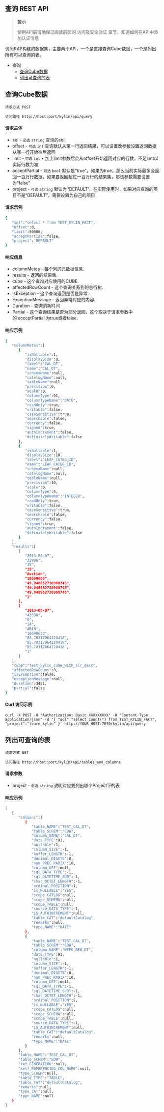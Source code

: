 ## 查询 REST API

> **提示**
> 
> 使用API前请确保已阅读前面的 访问及安全验证 章节，知道如何在API中添加认证信息
> 

访问KAP构建的数据集，主要两个API，一个是直接查询Cube数据，一个是列出所有可以查询的表。

* 查询
   * [查询Cube数据](#query)
   * [列出可查询的表](#list-queryable-tables)


## <span id="query">查询Cube数据</span>
`请求方式 POST`

`访问路径 http://host:port/kylin/api/query`

#### 请求主体
* sql - `必选` `string` 查询的sql.
* offset - `可选` `int` 查询默认从第一行返回结果，可以设置改参数设置返回数据从哪一行开始往后返回
* limit - `可选` `int` •  加上limit参数后会从offset开始返回对应的行数，不足limt以实际行数为准
* acceptPartial - `可选` `bool` 
默认是“true”，如果为true，那么当前实际最多会返回一百万行数据，如果要返回超过一百万行的结果集，那该参数需要设置为“false”
* project - `可选` `string` 
默认为 ‘DEFAULT’，在实际使用时，如果对应查询的项目不是“DEFAULT”，需要设置为自己的项目


#### 请求示例
```sh
{  
   "sql":"select * from TEST_KYLIN_FACT",
   "offset":0,
   "limit":50000,
   "acceptPartial":false,
   "project":"DEFAULT"
}
```

#### 响应信息
* columnMetas - 每个列的元数据信息.
* results - 返回的结果集.
* cube - 这个查询对应使用的CUBE.
* affectedRowCount - 这个查询关系到的总行树.
* isException - 这个查询返回是否是异常.
* ExceptionMessage - 返回异常对应的内容.
* Duration - 查询消耗时间
* Partial - 这个查询结果是否为部分返回，这个取决于请求参数中的 acceptPartial 为true或者false.

#### 响应示例
```sh
{  
   "columnMetas":[  
      {  
         "isNullable":1,
         "displaySize":0,
         "label":"CAL_DT",
         "name":"CAL_DT",
         "schemaName":null,
         "catelogName":null,
         "tableName":null,
         "precision":0,
         "scale":0,
         "columnType":91,
         "columnTypeName":"DATE",
         "readOnly":true,
         "writable":false,
         "caseSensitive":true,
         "searchable":false,
         "currency":false,
         "signed":true,
         "autoIncrement":false,
         "definitelyWritable":false
      },
      {  
         "isNullable":1,
         "displaySize":10,
         "label":"LEAF_CATEG_ID",
         "name":"LEAF_CATEG_ID",
         "schemaName":null,
         "catelogName":null,
         "tableName":null,
         "precision":10,
         "scale":0,
         "columnType":4,
         "columnTypeName":"INTEGER",
         "readOnly":true,
         "writable":false,
         "caseSensitive":true,
         "searchable":false,
         "currency":false,
         "signed":true,
         "autoIncrement":false,
         "definitelyWritable":false
      }
   ],
   "results":[  
      [  
         "2013-08-07",
         "32996",
         "15",
         "15",
         "Auction",
         "10000000",
         "49.048952730908745",
         "49.048952730908745",
         "49.048952730908745",
         "1"
      ],
      [  
         "2013-08-07",
         "43398",
         "0",
         "14",
         "ABIN",
         "10000633",
         "85.78317064220418",
         "85.78317064220418",
         "85.78317064220418",
         "1"
      ]
   ],
   "cube":"test_kylin_cube_with_slr_desc",
   "affectedRowCount":0,
   "isException":false,
   "exceptionMessage":null,
   "duration":3451,
   "partial":false
}
```

#### Curl 访问示例
```
curl -X POST -H "Authorization: Basic XXXXXXXXX" -H "Content-Type: application/json" -d '{ "sql":"select count(*) from TEST_KYLIN_FACT", "project":"learn_kylin" }' http://YOUR_HOST:7070/kylin/api/query
```


## <span id="list-queryable-tables">列出可查询的表</span>
`请求方式 GET`

`访问路径 http://host:port/kylin/api/tables_and_columns`

#### 请求参数
* project - `必选` `string` 说明对应要列出哪个Project下的表 

#### 响应示例
```sh
[  
   {  
      "columns":[  
         {  
            "table_NAME":"TEST_CAL_DT",
            "table_SCHEM":"EDW",
            "column_NAME":"CAL_DT",
            "data_TYPE":91,
            "nullable":1,
            "column_SIZE":-1,
            "buffer_LENGTH":-1,
            "decimal_DIGITS":0,
            "num_PREC_RADIX":10,
            "column_DEF":null,
            "sql_DATA_TYPE":-1,
            "sql_DATETIME_SUB":-1,
            "char_OCTET_LENGTH":-1,
            "ordinal_POSITION":1,
            "is_NULLABLE":"YES",
            "scope_CATLOG":null,
            "scope_SCHEMA":null,
            "scope_TABLE":null,
            "source_DATA_TYPE":-1,
            "iS_AUTOINCREMENT":null,
            "table_CAT":"defaultCatalog",
            "remarks":null,
            "type_NAME":"DATE"
         },
         {  
            "table_NAME":"TEST_CAL_DT",
            "table_SCHEM":"EDW",
            "column_NAME":"WEEK_BEG_DT",
            "data_TYPE":91,
            "nullable":1,
            "column_SIZE":-1,
            "buffer_LENGTH":-1,
            "decimal_DIGITS":0,
            "num_PREC_RADIX":10,
            "column_DEF":null,
            "sql_DATA_TYPE":-1,
            "sql_DATETIME_SUB":-1,
            "char_OCTET_LENGTH":-1,
            "ordinal_POSITION":2,
            "is_NULLABLE":"YES",
            "scope_CATLOG":null,
            "scope_SCHEMA":null,
            "scope_TABLE":null,
            "source_DATA_TYPE":-1,
            "iS_AUTOINCREMENT":null,
            "table_CAT":"defaultCatalog",
            "remarks":null,
            "type_NAME":"DATE"
         }
      ],
      "table_NAME":"TEST_CAL_DT",
      "table_SCHEM":"EDW",
      "ref_GENERATION":null,
      "self_REFERENCING_COL_NAME":null,
      "type_SCHEM":null,
      "table_TYPE":"TABLE",
      "table_CAT":"defaultCatalog",
      "remarks":null,
      "type_CAT":null,
      "type_NAME":null
   }
]
```

